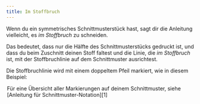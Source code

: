 ```yaml
---
title: Im Stoffbruch
---
```


Wenn du ein symmetrisches Schnittmusterstück hast, sagt dir die Anleitung vielleicht, es *im Stoffbruch* zu schneiden.

Das bedeutet, dass nur die Hälfte des Schnittmusterstücks gedruckt ist, und dass du beim Zuschnitt deinen Stoff faltest und die Linie, die _im Stoffbruch_ ist, mit der Stoffbruchlinie auf dem Schnittmuster ausrichtest.

Die Stoffbruchlinie wird mit einem doppeltem Pfeil markiert, wie in diesem Beispiel:

<Legend part="cutonfold" caption="A cut-on-fold indicator" >

<Tip>

Für eine Übersicht aller Markierungen auf deinem Schnittmuster, siehe [Anleitung für Schnittmuster-Notation][1]

</Tip>
